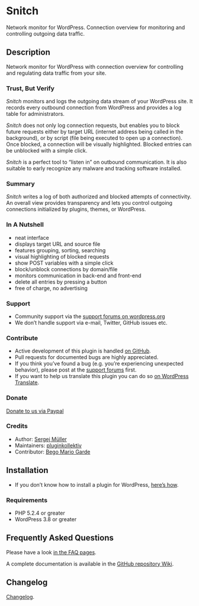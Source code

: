 # Snitch #

Network monitor for WordPress. Connection overview for monitoring and controlling outgoing data traffic.

## Description ##
Network monitor for WordPress with connection overview for controlling and regulating data traffic from your site.

### Trust, But Verify ###
*Snitch* monitors and logs the outgoing data stream of your WordPress site. It records every outbound connection from WordPress and provides a log table for administrators.

*Snitch* does not only log connection requests, but enables you to block future requests either by target URL (internet address being called in the background), or by script (file being executed to open up a connection). Once blocked, a  connection will be visually highlighted. Blocked entries can be unblocked with a simple click.

*Snitch* is a perfect tool to “listen in” on outbound communication. It is also suitable to early recognize any malware and tracking software installed.

### Summary ###
*Snitch* writes a log of both authorized and blocked attempts of connectivity. An overall view provides transparency and lets you control outgoing connections initialized by plugins, themes, or WordPress.

### In A Nutshell ###
* neat interface
* displays target URL and source file
* features grouping, sorting, searching
* visual highlighting of blocked requests
* show POST variables with a simple click
* block/unblock connections by domain/file
* monitors communication in back-end and front-end
* delete all entries by pressing a button
* free of charge, no advertising

### Support ###
* Community support via the [support forums on wordpress.org](https://wordpress.org/support/plugin/snitch)
* We don’t handle support via e-mail, Twitter, GitHub issues etc.

### Contribute ###
* Active development of this plugin is handled [on GitHub](https://github.com/pluginkollektiv/snitch).
* Pull requests for documented bugs are highly appreciated.
* If you think you’ve found a bug (e.g. you’re experiencing unexpected behavior), please post at the [support forums](https://wordpress.org/support/plugin/snitch) first.
* If you want to help us translate this plugin you can do so [on WordPress Translate](https://translate.wordpress.org/projects/wp-plugins/snitch).

### Donate ###
[Donate to us via Paypal](https://www.paypal.com/cgi-bin/webscr?cmd=_donations&business=TD4AMD2D8EMZW)

### Credits ###
* Author: [Sergej Müller](https://sergejmueller.github.io/)
* Maintainers: [pluginkollektiv](http://pluginkollektiv.org/)
* Contributor: [Bego Mario Garde](https://garde-medienberatung.de)

## Installation ##
* If you don’t know how to install a plugin for WordPress, [here’s how](http://codex.wordpress.org/Managing_Plugins#Installing_Plugins).

### Requirements ###
* PHP 5.2.4 or greater
* WordPress 3.8 or greater


## Frequently Asked Questions ##
Please have a look [in the FAQ pages](https://github.com/pluginkollektiv/snitch/wiki/en-FAQ).

A complete documentation is available in the [GitHub repository Wiki](https://github.com/pluginkollektiv/snitch/wiki).


## Changelog ##
[Changelog](./CHANGELOG.md).
